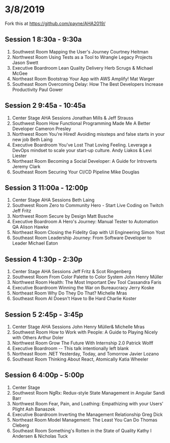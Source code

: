 # 3/8/2019

Fork this at https://github.com/payne/AHA2019/

## Session 1 8:30a - 9:30a

1. Southwest Room Mapping the User's Journey Courtney Heitman
2. Northwest Room Using Tests as a Tool to Wrangle Legacy Projects Jason Swett
3. Executive Boardroom Lean Quality Delivery Herb Scrugs & Michael McGee 
4. Northeast Room Bootstrap Your App with AWS Amplify!  Mat Warger
5. Southeast Room Overcoming Delay: How The Best Developers Increase Productivity Paul Gower


## Session 2 9:45a - 10:45a

1. Center Stage AHA Sessions Jonathan Mills & Jeff Strauss
1. Southwest Room How Functional Programming Made Me A Better Developer Cameron Presley
2. Northwest Room You're Hired! Avoiding missteps and false starts in your new job Beth Laing
3. Executive Boardroom You've Lost That Loving Feeling. Leverage a DevOps mindset to scale your start-up culture.  Andy Liakos & Levi Liester
4. Northeast Room Becoming a Social Developer: A Guide for Introverts Jeremy Clark
5. Southeast Room Securing Your CI/CD Pipeline Mike Douglas


## Session 3 11:00a - 12:00p

1. Center Stage AHA Sessions Beth Laing
1. Southwest Room Zero to Community Hero - Start Live Coding on Twitch Jeff Fritz
2. Northwest Room Secure by Design Matt Busche
3. Executive Boardroom A Hero's Journey: Manual Tester to Automation QA Alison Hawke
4. Northeast Room Closing the Fidelity Gap with UI Engineering Simon Yost
5. Southeast Room Leadership Journey: From Software Developer to Leader Michael Eaton



## Session 4 1:30p - 2:30p

1. Center Stage AHA Sessions Jeff Fritz & Scot Ringenberg
1. Southwest Room From Color Palette to Color System John Henry Müller
2. Northwest Room Health: The Most Important Dev Tool Cassandra Faris
3. Executive Boardroom Winning the War on Bureaucracy Jerry Koske
4. Northeast Room Why Do They Do That?  Michelle Mras
5. Southeast Room AI Doesn't Have to Be Hard Charlie Koster


## Session 5 2:45p - 3:45p

1. Center Stage AHA Sessions John Henry Müller& Michelle Mras
1. Southwest Room How to Work with People: A Guide to Playing Nicely with Others Arthur Doler
2. Northwest Room Grow The Future With Internship 2.0 Patrick Wolff
3. Executive Boardroom -- This talk intentionally left blank
4. Northeast Room .NET Yesterday, Today, and Tomorrow Javier Lozano
5. Southeast Room Thinking About React, Atomically Katia Wheeler



## Session 6 4:00p - 5:00p

1. Center Stage 
1. Southwest Room NgRx: Redux-style State Management in Angular Sandi Barr
2. Northwest Room Fear, Pain, and Loathing: Empathizing with your Users' Plight Ash Banaszek
3. Executive Boardroom Inverting the Management Relationship Greg Dick
4. Northeast Room Model Management: The Least You Can Do Thomas Cleberg
5. Southeast Room Something's Rotten in the State of Quality Kathy I Andersen & Nicholas Tuck 

